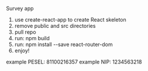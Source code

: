 Survey app

1. use create-react-app to create React skeleton
2. remove public and src directories
2. pull repo
3. run: npm build
4. run: npm install --save react-router-dom
5. enjoy!

example PESEL: 81100216357
example NIP: 1234563218